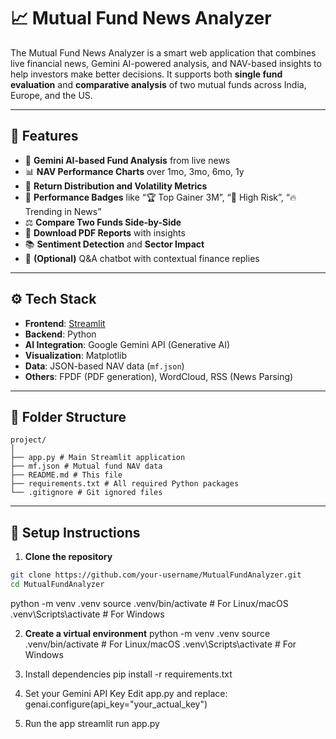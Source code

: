 # 📈 Mutual Fund News Analyzer

The Mutual Fund News Analyzer is a smart web application that combines live financial news, Gemini AI-powered analysis, and NAV-based insights to help investors make better decisions. It supports both **single fund evaluation** and **comparative analysis** of two mutual funds across India, Europe, and the US.

---

## 🧠 Features

- 🔎 **Gemini AI-based Fund Analysis** from live news
- 📊 **NAV Performance Charts** over 1mo, 3mo, 6mo, 1y
- 🧮 **Return Distribution and Volatility Metrics**
- 🏅 **Performance Badges** like “🏆 Top Gainer 3M”, “🔻 High Risk”, “🔥 Trending in News”
- ⚖️ **Compare Two Funds Side-by-Side**
- 🧾 **Download PDF Reports** with insights
- 📚 **Sentiment Detection** and **Sector Impact**
- 🤖 **(Optional)** Q&A chatbot with contextual finance replies

---

## ⚙️ Tech Stack

- **Frontend**: [Streamlit](https://streamlit.io/)
- **Backend**: Python
- **AI Integration**: Google Gemini API (Generative AI)
- **Visualization**: Matplotlib
- **Data**: JSON-based NAV data (`mf.json`)
- **Others**: FPDF (PDF generation), WordCloud, RSS (News Parsing)

---

## 📁 Folder Structure

```
project/
│
├── app.py # Main Streamlit application
├── mf.json # Mutual fund NAV data
├── README.md # This file
├── requirements.txt # All required Python packages
└── .gitignore # Git ignored files
```

---

## 🔧 Setup Instructions

1. **Clone the repository**
```bash
git clone https://github.com/your-username/MutualFundAnalyzer.git
cd MutualFundAnalyzer
```
python -m venv .venv
source .venv/bin/activate  # For Linux/macOS
.venv\Scripts\activate     # For Windows

2. **Create a virtual environment**
python -m venv .venv
source .venv/bin/activate  # For Linux/macOS
.venv\Scripts\activate     # For Windows

3. Install dependencies
pip install -r requirements.txt

4. Set your Gemini API Key
Edit app.py and replace:
genai.configure(api_key="your_actual_key")

5. Run the app
streamlit run app.py

